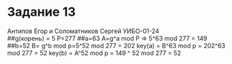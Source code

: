 # Задание 13
Антипов Егор и Соломатников Сергей УИБО-01-24                                                                                      
##g(корень) = 5 P=277
##a=63
A=g^a mod P => 5^63 mod  277 = 149
##b=52
B= g^b mod p=5^52 mod 277 = 202
key(a) = B^63 mod p = 202^63 mod 277 = 52
key(b) = A^52 mod p = 149 ^ 52 mod 277 = 52
